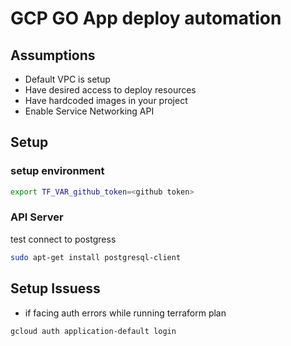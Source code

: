 
# GCP GO App deploy automation

## Assumptions

- Default VPC is setup
- Have desired access to deploy resources
- Have hardcoded images in your project
- Enable Service Networking API 


## Setup

### setup environment

```bash
export TF_VAR_github_token=<github token>
```

### API Server

test connect to postgress

```bash
sudo apt-get install postgresql-client

```




## Setup Issuess

- if facing auth errors while running terraform plan

```bash
gcloud auth application-default login
```
